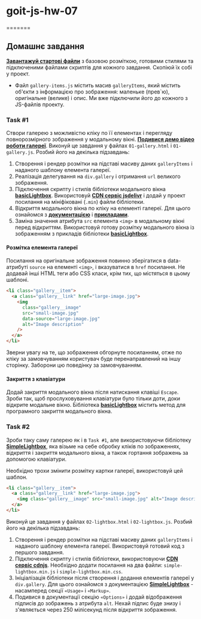 # goit-js-hw-07

=======

## Домашнє завдання

[**Завантажуй стартові файли**](https://minhaskamal.github.io/DownGit/#/home?url=https:%2F%2Fgithub.com%2Fgoitacademy%2Fjavascript-homework%2Ftree%2Fmain%2Fv2%2F07%2Fsrc)
з базовою розміткою, готовими стилями та підключеними файлами скриптів для кожного завдання. Скопіюй
їх собі у проект.

- Файл `gallery-items.js` містить масив `galleryItems`, який містить об'єкти з інформацією про
  зображення: маленьке (прев`ю), оригінальне (велике) і опис. Ми вже підключили його до кожного з
  JS-файлів проекту.

### Task #1

Створи галерею з можливістю кліку по її елементах і перегляду повнорозмірного зображення у
модальному вікні.
[**Подивися демо відео роботи галереї**](https://user-images.githubusercontent.com/17479434/127711719-4e293f5b-fbaa-4851-8671-fc841963d961.mp4).
Виконуй це завдання у файлах `01-gallery.html` і `01-gallery.js`. Розбий його на декілька
підзавдань:

1. Створення і рендер розмітки на підставі масиву даних `galleryItems` і наданого шаблону елемента
   галереї.
2. Реалізація делегування на `div.gallery` і отримання `url` великого зображення.
3. Підключення скрипту і стилів бібліотеки модального вікна
   [**basicLightbox**](https://basiclightbox.electerious.com/). Використовуй
   [**CDN сервіс jsdelivr**](https://www.jsdelivr.com/package/npm/basiclightbox?path=dist) і додай у
   проект посилання на мініфіковані (`.min`) файли бібліотеки.
4. Відкриття модального вікна по кліку на елементі галереї. Для цього ознайомся з
   [**документацією**](https://github.com/electerious/basicLightbox#readme) і
   [**прикладами**](https://basiclightbox.electerious.com/).
5. Заміна значення атрибута `src` елемента `<img>` в модальному вікні перед відкриттям. Використовуй
   готову розмітку модального вікна із зображенням з прикладів бібліотеки
   [**basicLightbox**](https://basiclightbox.electerious.com/).

#### Розмітка елемента галереї

Посилання на оригінальне зображення повинно зберігатися в data-атрибуті `source` на елементі
`<img>`, і вказуватися в `href` посилання. Не додавай інші HTML теги або CSS класи, крім тих, що
містяться в цьому шаблоні.

```html
<li class="gallery__item">
  <a class="gallery__link" href="large-image.jpg">
    <img
      class="gallery__image"
      src="small-image.jpg"
      data-source="large-image.jpg"
      alt="Image description"
    />
  </a>
</li>
```

Зверни увагу на те, що зображення обгорнуте посиланням, отже по кліку за замовчуванням користувач
буде перенаправлений на іншу сторінку. Заборони цю поведінку за замовчуванням.

#### Закриття з клавіатури

Додай закриття модального вікна після натискання клавіші `Escape`. Зроби так, щоб прослуховування
клавіатури було тільки доти, доки відкрите модальне вікно. Бібліотека
[**basicLightbox**](https://basiclightbox.electerious.com/) містить метод для програмного закриття
модального вікна.

### Task #2

Зроби таку саму галерею як і в `Task #1`, але використовуючи бібліотеку
[**SimpleLightbox**](https://simplelightbox.com/), яка візьме на себе обробку кліків по зображеннях,
відкриття і закриття модального вікна, а також гортання зображень за допомогою клавіатури.

Необхідно трохи змінити розмітку картки галереї, використовуй цей шаблон.

```html
<li class="gallery__item">
  <a class="gallery__link" href="large-image.jpg">
    <img class="gallery__image" src="small-image.jpg" alt="Image description" />
  </a>
</li>
```

Виконуй це завдання у файлах `02-lightbox.html` і `02-lightbox.js`. Розбий його на декілька
підзавдань:

1. Створення і рендер розмітки на підставі масиву даних `galleryItems` і наданого шаблону елемента
   галереї. Використовуй готовий код з першого завдання.
2. Підключення скрипту і стилів бібліотеки, використовуючи
   [**CDN сервіс cdnjs**](https://cdnjs.com/libraries/simplelightbox). Необхідно додати посилання на
   два файли: `simple-lightbox.min.js` і `simple-lightbox.min.css`.
3. Ініціалізація бібліотеки після створення і додання елементів галереї у `div.gallery`. Для цього
   ознайомся з документацією [**SimpleLightbox**](https://simplelightbox.com/) - насамперед секції
   `«Usage»` і `«Markup»`.
4. Подивися в документації секцію `«Options»` і додай відображення підписів до зображень з атрибута
   `alt`. Нехай підпис буде знизу і з'являється через 250 мілісекунд після відкриття зображення.
